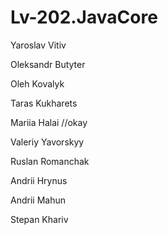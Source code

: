 # Lv-202.JavaCore

Yaroslav Vitiv

Oleksandr Butyter

Oleh Kovalyk

Taras Kukharets

Mariia Halai //okay

Valeriy Yavorskyy

Ruslan Romanchak

Andrii Hrynus

Andrii Mahun

Stepan Khariv
